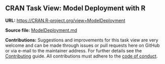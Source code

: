 ## CRAN Task View: Model Deployment with R

**URL:** <https://CRAN.R-project.org/view=ModelDeployment>

**Source file:** [ModelDeployment.md](ModelDeployment.md)

**Contributions:** Suggestions and improvements for this task view are very
welcome and can be made through issues or pull requests here on GitHub or
via e-mail to the maintainer address. For further details see the
[Contributing](https://github.com/cran-task-views/ctv/blob/main/Contributing.md)
guide. All contributions must adhere to the
[code of conduct](https://github.com/cran-task-views/ctv/blob/main/CodeOfConduct.md).
